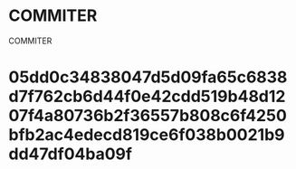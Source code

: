 # COMMITER
COMMITER






# 05dd0c34838047d5d09fa65c6838d7f762cb6d44f0e42cdd519b48d1207f4a80736b2f36557b808c6f4250bfb2ac4edecd819ce6f038b0021b9dd47df04ba09f
